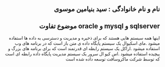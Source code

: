 <h2 dir="rtl">نام و نام خانوادگی : سید بنیامین موسوی </h2>
<h2 dir="rtl">sqlserver و mysql و oracle موضوع تفاوت</h2>
<div dir="rtl">
                      اینها همه سیستم هایی هستند که برای ذخیره و مدیریت و دسترسی به داده ها استفاده میشود                                
                      .مای اسکیوال یک سیستم پایگاه داده ی متن باز است که در برنامه های وب استفاده میشود
                     .اراکل یک سیستم رابطه ای قدرتمند است که برای برنامه های بزرگ و پیچیده استفاده میشود
      .اس کیو ال سرور یک سیستم مدیریت پایگاه داده رابطه ای است که توسط شرکت ماکروسافت توسعه داده شده است
</div>
